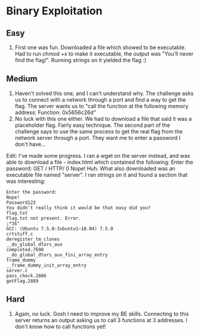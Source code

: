 # Binary Exploitation

## Easy
1. First one was fun. Downloaded a file which showed to be executable. Had to run chmod +x to make it executable, the output was "You'll never find the flag!". Running strings on it yielded the flag :)

## Medium
1. Haven't solved this one, and I can't understand why. The challenge asks us to connect with a network through a port and find a way to get the flag. The server wants us to "call the function at the following memory address: Function: 0x5656c26d"
2. No luck with this one either. We had to download a file that said it was a placeholder flag. Fairly easy technique. The second part of the challenge says to use the same process to get the real flag from the network server through a port. They want me to enter a password I don't have...

Edit: I've made some progress. I ran a wget on the server instead, and was able to download a file - index.html which contained the following: Enter the password: GET / HTTP/ 0 Nope!
Huh.
What also downloaded was an executable file named "server". I ran strings on it and found a section that was interesting:

```
Enter the password: 
Nope!
Password123
You didn't really think it would be that easy did you?
flag.txt
Flag.txt not present. Error.
;*3$"
GCC: (Ubuntu 7.5.0-3ubuntu1~18.04) 7.5.0
crtstuff.c
deregister_tm_clones
__do_global_dtors_aux
completed.7698
__do_global_dtors_aux_fini_array_entry
frame_dummy
__frame_dummy_init_array_entry
server.c
pass_check.2886
getFlag.2889
```

## Hard
1. Again, no luck. Gosh I need to improve my BE skills. Connecting to this server returns an output asking us to call 3 functions at 3 addresses. I don't know how to call functions yet!
